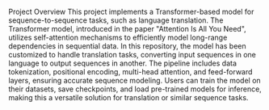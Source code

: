 Project Overview
This project implements a Transformer-based model for sequence-to-sequence tasks, such as language translation. The Transformer model, introduced in the paper "Attention Is All You Need", utilizes self-attention mechanisms to efficiently model long-range dependencies in sequential data. In this repository, the model has been customized to handle translation tasks, converting input sequences in one language to output sequences in another. The pipeline includes data tokenization, positional encoding, multi-head attention, and feed-forward layers, ensuring accurate sequence modeling. Users can train the model on their datasets, save checkpoints, and load pre-trained models for inference, making this a versatile solution for translation or similar sequence tasks.






